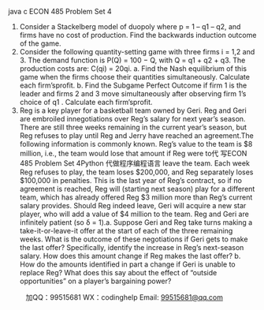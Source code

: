 java c
ECON 485 
Problem Set 4 

1. Consider a   Stackelberg model of   duopoly where p   =   1   –   q1   –   q2, and firms have no cost   of   production.    Find   the backwards induction outcome of   the   game.
2. Consider the following quantity-setting game with three firms   i   =   1,2   and   3.    The demand
function is P(Q)   =   100   −   Q, with Q   =   q1   +   q2   + q3.    The production costs are: C(qi)   =   20qi.
a.                            Find the Nash equilibrium of this game when the firms choose their quantities simultaneously. Calculate   each   firm’sprofit.
b.                            Find the Subgame Perfect Outcome if   firm 1 is the leader and firms 2 and 3 move simultaneously after observing firm   1’s choice of   q1   .    Calculate   each   firm’sprofit.
3. Reg   is   a key player   for   a basketball   team   owned by   Geri.      Reg   and   Geri   are   embroiled   innegotiations over Reg’s salary for   next year’s season.   There are still three   weeks remaining   in the   current year’s   season, but   Reg refuses   to   play   until   Reg   and   Jerry   have   reached   an   agreement.The following information is commonly known.   Reg’s value to the team is $8   million, i.e.,   the team would lose that amount if   Reg were to代 写ECON 485 Problem Set 4Python
代做程序编程语言 leave the team.    Each week Reg refuses to play, the team loses $200,000, and Reg separately loses   $100,000   in penalties.      This   is the   last year   of Reg’s   contract,   so   if   no   agreement   is reached,   Reg will   (starting next   season) play for a different team, which   has already offered Reg $3   million   more than Reg’s current   salary provides.      Should   Reg   indeed   leave,   Geri   will   acquire   a new   star player, who   will   add a value of   $4 million to the   team.    Reg and Geri   are   infinitely patient   (so   δ =   1).a.                            Suppose   Geri   and   Reg take   turns   making   a   take-it-or-leave-it   offer   at   the   start   of each   of   the three remaining weeks.   What is the outcome of   these negotiations if   Geri gets to make   the last offer?      Specifically,   identify the   increase   in   Reg’s next-season   salary.    How   does   this   amount   change   if   Reg   makes   the   last   offer? b.                            How   do   the   amounts   identified   in part a change   if Geri   is   unable   to   replace   Reg?       What
does this say about the effect of   “outside opportunities”   on   a player’s bargaining power?







         
加QQ：99515681  WX：codinghelp  Email: 99515681@qq.com

